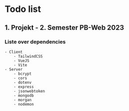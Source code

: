 # Todo list
## 1. Projekt - 2. Semester PB-Web 2023

### Liste over dependencies
```
- Client
    - TailwindCSS
    - VueJS
    - Vite
- Server
    - bcrypt
    - cors
    - dotenv
    - express
    - jsonwebtoken
    - mongodb
    - morgan
    - nodemon
```